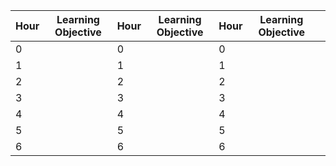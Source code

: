 | Hour | Learning Objective | Hour | Learning Objective | Hour | Learning Objective |     |
| ---- | ------------------ | ---- | ------------------ | ---- | ------------------ | --- |
| 0    |                    | 0    |                    | 0    |                    |     |
| 1    |                    | 1    |                    | 1    |                    |     |
| 2    |                    | 2    |                    | 2    |                    |     |
| 3    |                    | 3    |                    | 3    |                    |     |
| 4    |                    | 4    |                    | 4    |                    |     |
| 5    |                    | 5    |                    | 5    |                    |     |
| 6    |                    | 6    |                    | 6    |                    |     |
